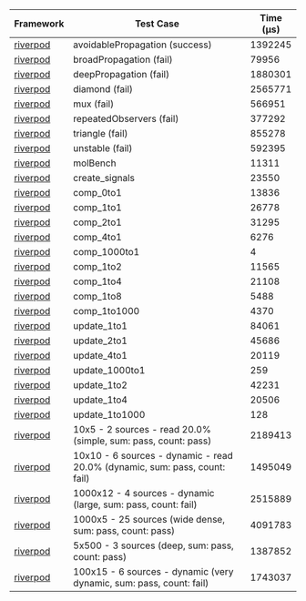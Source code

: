 | Framework | Test Case | Time (μs) |
| --- | --- | --- |
| [riverpod](https://github.com/rrousselGit/riverpod) | avoidablePropagation (success) | 1392245 |
| [riverpod](https://github.com/rrousselGit/riverpod) | broadPropagation (fail) | 79956 |
| [riverpod](https://github.com/rrousselGit/riverpod) | deepPropagation (fail) | 1880301 |
| [riverpod](https://github.com/rrousselGit/riverpod) | diamond (fail) | 2565771 |
| [riverpod](https://github.com/rrousselGit/riverpod) | mux (fail) | 566951 |
| [riverpod](https://github.com/rrousselGit/riverpod) | repeatedObservers (fail) | 377292 |
| [riverpod](https://github.com/rrousselGit/riverpod) | triangle (fail) | 855278 |
| [riverpod](https://github.com/rrousselGit/riverpod) | unstable (fail) | 592395 |
| [riverpod](https://github.com/rrousselGit/riverpod) | molBench | 11311 |
| [riverpod](https://github.com/rrousselGit/riverpod) | create_signals | 23550 |
| [riverpod](https://github.com/rrousselGit/riverpod) | comp_0to1 | 13836 |
| [riverpod](https://github.com/rrousselGit/riverpod) | comp_1to1 | 26778 |
| [riverpod](https://github.com/rrousselGit/riverpod) | comp_2to1 | 31295 |
| [riverpod](https://github.com/rrousselGit/riverpod) | comp_4to1 | 6276 |
| [riverpod](https://github.com/rrousselGit/riverpod) | comp_1000to1 | 4 |
| [riverpod](https://github.com/rrousselGit/riverpod) | comp_1to2 | 11565 |
| [riverpod](https://github.com/rrousselGit/riverpod) | comp_1to4 | 21108 |
| [riverpod](https://github.com/rrousselGit/riverpod) | comp_1to8 | 5488 |
| [riverpod](https://github.com/rrousselGit/riverpod) | comp_1to1000 | 4370 |
| [riverpod](https://github.com/rrousselGit/riverpod) | update_1to1 | 84061 |
| [riverpod](https://github.com/rrousselGit/riverpod) | update_2to1 | 45686 |
| [riverpod](https://github.com/rrousselGit/riverpod) | update_4to1 | 20119 |
| [riverpod](https://github.com/rrousselGit/riverpod) | update_1000to1 | 259 |
| [riverpod](https://github.com/rrousselGit/riverpod) | update_1to2 | 42231 |
| [riverpod](https://github.com/rrousselGit/riverpod) | update_1to4 | 20506 |
| [riverpod](https://github.com/rrousselGit/riverpod) | update_1to1000 | 128 |
| [riverpod](https://github.com/rrousselGit/riverpod) | 10x5 - 2 sources - read 20.0% (simple, sum: pass, count: pass) | 2189413 |
| [riverpod](https://github.com/rrousselGit/riverpod) | 10x10 - 6 sources - dynamic - read 20.0% (dynamic, sum: pass, count: fail) | 1495049 |
| [riverpod](https://github.com/rrousselGit/riverpod) | 1000x12 - 4 sources - dynamic (large, sum: pass, count: fail) | 2515889 |
| [riverpod](https://github.com/rrousselGit/riverpod) | 1000x5 - 25 sources (wide dense, sum: pass, count: pass) | 4091783 |
| [riverpod](https://github.com/rrousselGit/riverpod) | 5x500 - 3 sources (deep, sum: pass, count: pass) | 1387852 |
| [riverpod](https://github.com/rrousselGit/riverpod) | 100x15 - 6 sources - dynamic (very dynamic, sum: pass, count: fail) | 1743037 |
